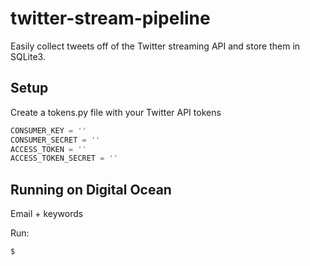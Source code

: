 twitter-stream-pipeline
===========

Easily collect tweets off of the Twitter streaming API and store them in SQLite3. 

Setup
-----
Create a tokens.py file with your Twitter API tokens
```python
CONSUMER_KEY = ''
CONSUMER_SECRET = ''
ACCESS_TOKEN = ''
ACCESS_TOKEN_SECRET = ''
```

Running on Digital Ocean
------------------------

Email + keywords

Run:
```bash
$ 
```